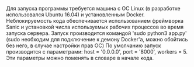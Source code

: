 Для запуска программы требуется машина с ОС Linux (в разработке использовался Ubuntu 16.04) и установленным Docker.
Неблокируемость кода обеспечивается использованием фреймворка Sanic и установкой числа используемых рабочих процессов во время запуска сервера.
Запуск производится командой 'sudo python3 app.py' (sudo необходим для подключение к демону Docker'а, можно обойтись без него, в случае настройки прав ОС)
По умолчанию запуск производится с параметрами: host = '0.0.0.0', port = '8000', workers = 5. Эти параметры можно поменять в словаре в начале кода.
